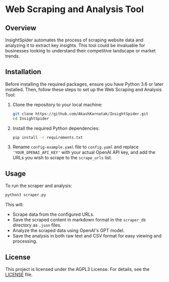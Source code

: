 # Web Scraping and Analysis Tool

## Overview

InsightSpider automates the process of scraping website data and analyzing it to extract key insights. This tool could be invaluable for businesses looking to understand their competitive landscape or market trends.

## Installation

Before installing the required packages, ensure you have Python 3.6 or later installed. Then, follow these steps to set up the Web Scraping and Analysis Tool:

1. Clone the repository to your local machine:
   ```sh
   git clone https://github.com/AkashKarnatak/InsightSpider.git
   cd InsightSpider
   ```

2. Install the required Python dependencies:
   ```sh
   pip install -r requirements.txt
   ```

3. Rename `config-example.yaml` file to `config.yaml` and replace `'YOUR_OPENAI_API_KEY'` with your actual OpenAI API key, and add the URLs you wish to scrape to the `scrape_urls` list.

## Usage

To run the scraper and analysis:

```sh
python3 scraper.py
```

This will:
- Scrape data from the configured URLs.
- Save the scraped content in markdown format in the `scraper_db` directory as `.json` files.
- Analyze the scraped data using OpenAI's GPT model.
- Save the analysis in both raw text and CSV format for easy viewing and processing.

## License

This project is licensed under the AGPL3 License. For details, see the [LICENSE](LICENSE) file.

